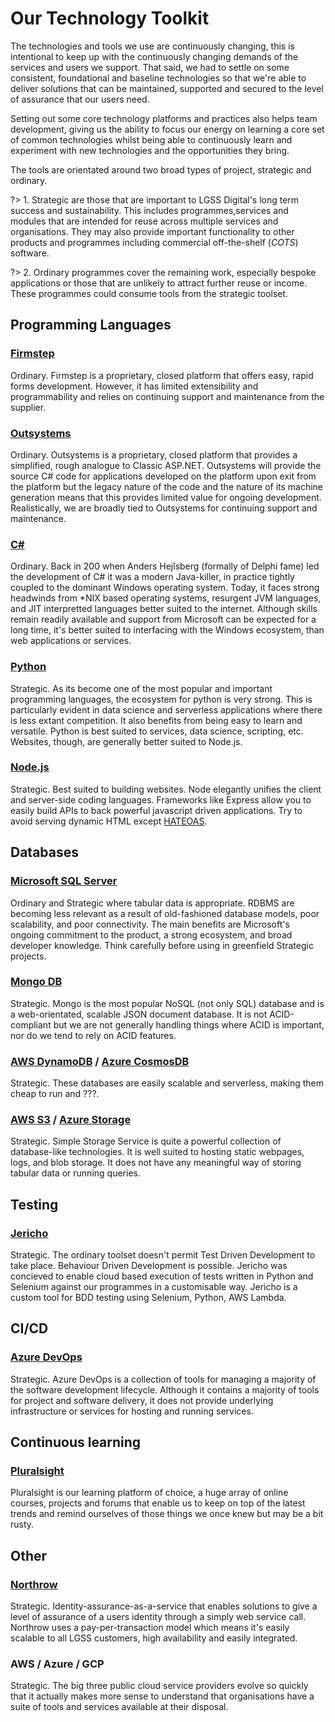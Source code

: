 # Our Technology Toolkit

The technologies and tools we use are continuously changing, this is intentional to keep up with the continuously changing demands of the services and users we support. That said, we had to settle on some consistent, foundational and baseline technologies so that we're able to deliver solutions that can be maintained, supported and secured to the level of assurance that our users need. 

Setting out some core technology platforms and practices also helps team development, giving us the ability to focus our energy on learning a core set of common technologies whilst being able to continuously learn and experiment with new technologies and the opportunities they bring.

The tools are orientated around two broad types of project, strategic and ordinary.

?> 1. Strategic are those that are important to LGSS Digital's long term success and sustainability. This includes programmes,services and modules that are intended for reuse across multiple services and organisations. They may also provide important functionality to other products and programmes including commercial off-the-shelf (_COTS_) software.

?> 2. Ordinary programmes cover the remaining work, especially bespoke applications or those that are unlikely to attract further reuse or income. These programmes could consume tools from the strategic toolset.

## Programming Languages 
### [Firmstep][firmstep]
Ordinary. Firmstep is a proprietary, closed platform that offers easy, rapid forms development. However, it has limited extensibility and programmability and relies on continuing support and maintenance from the supplier.
### [Outsystems][outsystems]
Ordinary. Outsystems is a proprietary, closed platform that provides a simplified, rough analogue to Classic ASP.NET. Outsystems will provide the source C# code for applications developed on the platform upon exit from the platform but the legacy nature of the code and the nature of its machine generation means that this provides limited value for ongoing development. Realistically, we are broadly tied to Outsystems for continuing support and maintenance.
### [C#][csharp]
Ordinary. Back in 200 when Anders Hejlsberg (formally of Delphi fame) led the development of C# it was a modern Java-killer, in practice tightly coupled to the dominant Windows operating system.  Today, it faces strong headwinds from *NIX based operating systems, resurgent JVM languages, and JIT interpretted languages better suited to the internet. Although skills remain readily available and support from Microsoft can be expected for a long time, it's better suited to interfacing with the Windows ecosystem, than web applications or services.
### [Python][python]
Strategic. As its become one of the most popular and important programming languages, the ecosystem for python is very strong. This is particularly evident in data science and serverless applications where there is less extant competition. It also benefits from being easy to learn and versatile. Python is best suited to services, data science, scripting, etc. Websites, though, are generally better suited to Node.js.
### [Node.js][nodejs]
Strategic. Best suited to building websites. Node elegantly unifies the client and server-side coding languages. Frameworks like Express allow you to easily build APIs to back powerful javascript driven applications. Try to avoid serving dynamic HTML except [HATEOAS][hateoas].

## Databases
### [Microsoft SQL Server][mssql]
Ordinary and Strategic where tabular data is appropriate. RDBMS are becoming less relevant as a result of old-fashioned database models, poor scalability, and poor connectivity. The main benefits are Microsoft's ongoing commitment to the product, a strong ecosystem, and broad developer knowledge. Think carefully before using in greenfield Strategic projects. 
### [Mongo DB][mongo]
Strategic. Mongo is the most popular NoSQL (not only SQL) database and is a web-orientated, scalable JSON document database. It is not ACID-compliant but we are not generally handling things where ACID is important, nor do we tend to rely on ACID features.
### [AWS DynamoDB][aws-dynamodb] / [Azure CosmosDB][azure-cosmosdb]
Strategic. These databases are easily scalable and serverless, making them cheap to run and ???.
### [AWS S3][aws-s3] / [Azure Storage][azure-storage]
Strategic. Simple Storage Service is quite a powerful collection of database-like technologies. It is well suited to hosting static webpages, logs, and blob storage. It does not have any meaningful way of storing tabular data or running queries.

## Testing
### [Jericho][lgss-jericho]
Strategic. The ordinary toolset doesn't permit Test Driven Development to take place. Behaviour Driven Development is possible. Jericho was concieved to enable cloud based execution of tests written in Python and Selenium against our programmes in a customisable way. Jericho is a custom tool for BDD testing using Selenium, Python, AWS Lambda.

## CI/CD
### [Azure DevOps][azure-devops]
Strategic. Azure DevOps is a collection of tools for managing a majority of the software development lifecycle. Although it contains a majority of tools for project and software delivery, it does not provide underlying infrastructure or services for hosting and running services.

## Continuous learning
### [Pluralsight][pluralsight]
Pluralsight is our learning platform of choice, a huge array of online courses, projects and forums that enable us to keep on top of the latest trends and remind ourselves of those things we once knew but may be a bit rusty.

## Other
### [Northrow][northrow]
Strategic. Identity-assurance-as-a-service that enables solutions to give a level of assurance of a users identity through a simply web service call. Northrow uses a pay-per-transaction model which means it's easily scalable to all LGSS customers, high availability and easily integrated.

### AWS / Azure / GCP
Strategic. The big three public cloud service providers evolve so quickly that it actually makes more sense to understand that organisations have a suite of tools and services available at their disposal.

[hateoas]: https://en.wikipedia.org/wiki/HATEOAS
[firmstep]: https://www.firmstep.com
[outsystems]: https://www.outsystems.com
[csharp]:https://docs.microsoft.com/en-us/dotnet/csharp/
[python]:https://www.python.org/
[nodejs]:https://nodejs.org
[mssql]:https://www.microsoft.com/en-us/sql-server/sql-server-2019
[mongo]:https://www.mongodb.com/
[aws-dynamodb]:https://aws.amazon.com/dynamodb
[azure-cosmosdb]:https://azure.microsoft.com/en-gb/free/cosmos-db
[aws-s3]:https://aws.amazon.com/s3
[azure-storage]:https://azure.microsoft.com/en-gb/free/storage
[lgss-jericho]:https://github.com/lgss/jericho
[azure-devops]: https://azure.microsoft.com/en-gb/services/devops/
[northrow]: https://www.northrow.com/
[pluralsight]: https://www.pluralsight.com